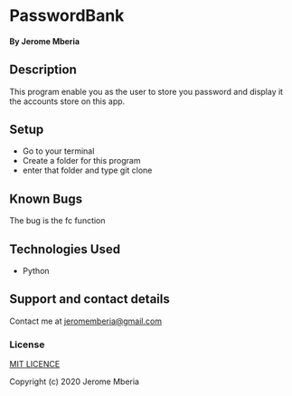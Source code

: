 # PasswordBank

#### By Jerome Mberia

## Description
This program enable you as the user to store you password and display it the accounts store on this app.

## Setup
* Go to your terminal
* Create a folder for this program
* enter that folder and type git clone <the copied url>

## Known Bugs
The bug is the fc function

## Technologies Used
* Python

## Support and contact details
Contact me at jeromemberia@gmail.com 

### License

[MIT LICENCE](https://github.com/JeromeMberia/Password/blob/master/LICENSE)

Copyright (c) 2020 Jerome Mberia
